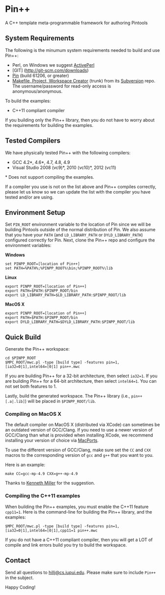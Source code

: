 Pin++
========

A C++ template meta-programmable framework for authoring Pintools

System Requirements
-------------------------

The following is the minumum system requirements needed to build and
use Pin++:

* Perl, on Windows we suggest [ActivePerl](http://www.activestate.com/activeperl)
* [GIT] (http://git-scm.com/downloads)
* [Pin](http://software.intel.com/en-us/articles/pintool) (build 61206, or greater) 
* [Makefile, Project, Workspace Creator](http://www.ociweb.com/products/mpc) (trunk) 
  from its [Subversion](https://svn.dre.vanderbilt.edu/DOC/MPC/trunk) repo. The 
  username/password for read-only access is anonymous/anonymous.

To build the examples:

* C++11 compliant compiler

If you building only the Pin++ library, then you do not have to worry
about the requirements for building the examples.

Tested Compilers
-------------------

We have physically tested Pin++ with the following compilers:

* GCC 4.2\*, 4.6\*, 4.7, 4.8, 4.9
* Visual Studio 2008 (vc9)\*, 2010 (vc10)\*, 2012 (vc11)

\* Does not support compiling the examples.

If a compiler you use is not on the list above and Pin++ compiles
correctly, please let us know so we can update the list with the compiler
you have tested and/or are using.

Environment Setup
-------------------

Set ```PIN_ROOT``` environment variable to the location of Pin
since we will be building Pintools outside of the normal distribution 
of Pin. We also assume that you have your ```PATH``` (and ```LD_LIBRARY_PATH```
or ```DYLD_LIBRARY_PATH```) configured correctly for Pin. Next, clone the 
Pin++ repo and configure the environment variables:

**Windows**

    set PINPP_ROOT=[location of Pin++]
    set PATH=%PATH%;%PINPP_ROOT%\bin;%PINPP_ROOT%\lib

**Linux**

    export PINPP_ROOT=[location of Pin++]
    export PATH=$PATH:$PINPP_ROOT/bin
    export LD_LIBRARY_PATH=$LD_LIBRARY_PATH:$PINPP_ROOT/lib

**MacOS X**

    export PINPP_ROOT=[location of Pin++]
    export PATH=$PATH:$PINPP_ROOT/bin
    export DYLD_LIBRARY_PATH=$DYLD_LIBRARY_PATH:$PINPP_ROOT/lib

Quick Build
----------------

Generate the Pin++ workspace: 

    cd $PINPP_ROOT
    $MPC_ROOT/mwc.pl -type [build type] -features pin=1,[ia32=0|1],intel64=[0|1] pin++.mwc

If you are building Pin++ for a 32-bit architecture, then select 
```ia32=1```. If you are building Pin++ for a 64-bit architecture,
then select ```intel64=1```. You can not set both features to 1.

Lastly, build the generated workspace. The Pin++ library (i.e., ```pin++[.a|.lib]```) 
will be placed in ```$PINPP_ROOT/lib```.

### Compiling on MacOS X

The default compiler on MacOS X (distributed via XCode) can sometimes be an 
outdated version of GCC/Clang. If you need to use a newer version of GCC/Clang
than what is provided when installing XCode, we recommend installing your version
of choice via [MacPorts](http://www.macports.org).

To use the different version of GCC/Clang, make sure set the ```CC``` and 
```CXX``` macros to the corresponding version of ```gcc``` and ```g++```
that you want to you. 

Here is an example:

    make CC=gcc-mp-4.9 CXX=g++-mp-4.9

Thanks to [Kenneth Miller](https://github.com/KennethAdamMiller) for the 
suggestion.

### Compiling the C++11 examples

When building the Pin++ examples, you must enable the C++11 feature ```cpp11=1```. 
Here is the command-line for building the Pin++ library, and the examples:

    $MPC_ROOT/mwc.pl -type [build type] -features pin=1,[ia32=0|1],intel64=[0|1],cpp11=1 pin++.mwc
    
If you do not have a C++11 compliant compiler, then you will get a LOT of 
compile and link errors build you try to build the workspace.


Contact
-----------------

Send all questions to [hillj@cs.iupui.edu](mailto:hillj@cs.iupui.edu). Please make
sure to include ```Pin++``` in the subject.

Happy Coding!
